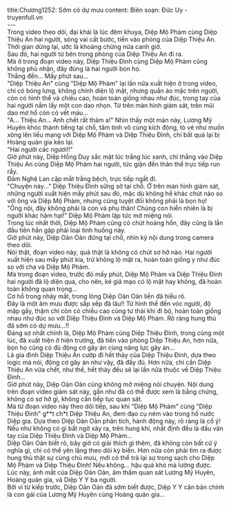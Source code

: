 title:Chương1252: Sớm có dự mưu
content:
Biên soạn: Đức Uy - truyenfull.vn<br>---<br>Trong video theo dõi, đại khái là lúc đêm khuya, Diệp Mộ Phàm cùng Diệp Thiệu An hai người, sóng vai cất bước, tiến vào phòng của Diệp Thiệu An.<br>Thời gian dừng lại, ước là khoảng chừng nửa canh giờ.<br>Sau đó, hai người từ bên trong phòng của Diệp Thiệu An đi ra.<br>Mà ở trong đoạn video này, Diệp Thiệu Đình cùng Diệp Mộ Phàm cũng không phủ nhận, đây đúng là hai người bọn họ.<br>Thẳng đến... Mấy phút sau...<br>"Diệp Thiệu An" cùng "Diệp Mộ Phàm" lại lần nữa xuất hiện ở trong video, chỉ có bóng lưng, không chính diện lộ mặt, nhưng quần áo mặc trên người, còn có hình thể và chiều cao, hoàn toàn giống nhau như đúc, trong tay của hai người nắm lấy một con dao nhọn. Từ trên màn hình giám sát, trên mũi dao mơ hồ còn có vết máu...<br>"A... Thiệu An... Anh chết rất thảm a!" Nhìn thấy một màn này, Lương Mỹ Huyên khóc thành tiếng tại chỗ, tâm tình vô cùng kích động, tỏ vẻ như muốn xông lên liều mạng với Diệp Mộ Phàm và Diệp Thiệu Đình, chỉ bất quá lại bị Hoàng quản gia kéo lại.<br>"Hai người các ngươi!!"<br>Giờ phút này, Diệp Hồng Duy sắc mặt lúc trắng lúc xanh, chỉ thẳng vào Diệp Thiệu An cùng Diệp Mộ Phàm hai người, tức giận đến thân thể trực tiếp run rẩy.<br>Đàm Nghệ Lan cặp mắt trắng bệch, trực tiếp ngất đi.<br>"Chuyện này..." Diệp Thiệu Đình sững sờ tại chỗ. Ở trên màn hình giám sát, những người xuất hiện mấy phút sau đó, mặc dù không hề khác chút nào so với ông và Diệp Mộ Phàm, nhưng cũng tuyệt đối không phải là bọn họ!<br>"Ông nội, đây không phải là con và phụ thân! Chúng con hiển nhiên là bị người khác hãm hại!" Diệp Mộ Phàm lập tức mở miệng nói.<br>Trong lúc nhất thời, Diệp Mộ Phàm cũng có chút hoảng hồn, đây cũng là lần đầu tiên hắn gặp phải loại tình huống này.<br>Giờ phút này, Diệp Oản Oản đứng tại chỗ, nhìn kỹ nội dung trong camera theo dõi.<br>Nói thật, đoạn video này, quả thật là không có chút sơ hở nào. Hai người xuất hiện sau mấy phút kia, trừ không lộ mặt ra, hoàn toàn giống y như đúc so với cha và Diệp Mộ Phàm.<br>Mà trong đoạn video, trước đó mấy phút, Diệp Mộ Phàm và Diệp Thiệu Đình hai người đã lộ diện qua, cho nên, kẻ giả mạo có lộ mặt hay không, đã hoàn toàn không quan trọng...<br>Cơ hồ trong nháy mắt, trong lòng Diệp Oản Oản liền đã hiểu rõ.<br>Đây là một âm mưu được sắp xếp đã lâu!! Từ hình thể đến vóc người, độ mập gầy, thậm chí còn có chiều cao cùng tư thái khi đi bộ, hoàn toàn giống nhau như đúc so với Diệp Thiệu Đình và Diệp Mộ Phàm. Rõ ràng hung thủ đã sớm có dự mưu…!!<br>Đáng sợ nhất chính là, Diệp Mộ Phàm cùng Diệp Thiệu Đình, trong cùng một lúc, đã xuất hiện ở hiện trường, đã tiến vào phòng Diệp Thiệu An, hơn nữa, bọn họ cũng có đủ động cơ gây án cùng năng lực gây án...<br>Là gia đình Diệp Thiệu An cướp đi hết thảy của Diệp Thiệu Đình, dựa theo logic mà nói, động cơ gây án như vậy, đã đầy đủ. Hơn nữa, chỉ cần Diệp Thiệu An vừa chết, như thế, hết thảy đều sẽ lại lần nữa thuộc về Diệp Thiệu Đình...<br>Giờ phút này, Diệp Oản Oản cũng không mở miệng nói chuyện. Nội dung trên đoạn video giám sát này, gần như đã có thể được xem là bằng chứng, không có sơ hở gì, không cần tiếp tục quan sát.<br>Mà từ đoạn video này theo dõi tiếp, sau khi "Diệp Mộ Phàm" cùng "Diệp Thiệu Đình" g**t ch*t Diệp Thiệu An, đem đạo cụ ném vào trong hồ nước Diệp gia. Dựa theo Diệp Oản Oản phân tích, hành động này, rõ ràng là cố ý! Nếu như không có gì bất ngờ xảy ra, trên hung khí, nhất định đều là dấu vân tay của Diệp Thiệu Đình và Diệp Mộ Phàm...<br>Diệp Oản Oản biết rõ, bây giờ có giải thích gì thêm, đã không còn bất cứ ý nghĩa gì, chỉ có thể yên lặng theo dõi kỳ biến. Hơn nữa còn phải tìm ra được hung thủ thật sự cùng chủ mưu, mới có thể trả lại sự trong sạch cho Diệp Mộ Phàm và Diệp Thiệu Đình! Nếu không... hậu quả khó mà lường được.<br>Lúc này, ánh mắt của Diệp Oản Oản, âm thầm quan sát Lương Mỹ Huyên, Hoàng quản gia, và Diệp Y Y ba người.<br>Bởi vì từ kiếp trước, Diệp Oản Oản đã sớm biết được, Diệp Y Y căn bản chính là con gái của Lương Mỹ Huyên cùng Hoàng quản gia...